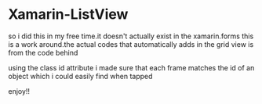 # Xamarin-ListView


so i did this in my free time.it doesn't actually exist in the xamarin.forms
this is a work around.the actual codes that automatically adds in the grid view is from the code behind

using the class id attribute i made sure that each frame matches the id of an object which i could easily find when tapped

enjoy!!


